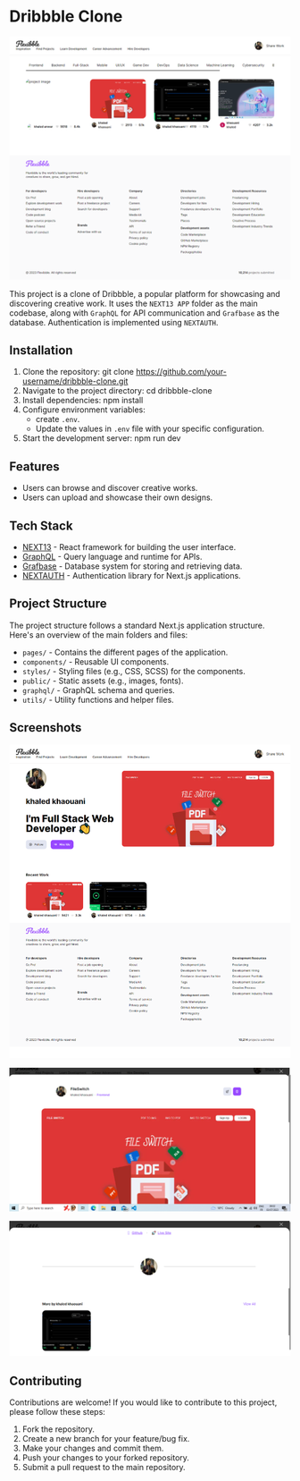 # Dribbble Clone

![Project Logo](/images/home1.png)

This project is a clone of Dribbble, a popular platform for showcasing and discovering creative work. It uses the `NEXT13 APP` folder as the main codebase, along with `GraphQL` for API communication and `Grafbase` as the database. Authentication is implemented using `NEXTAUTH`.

## Installation

1. Clone the repository: git clone https://github.com/your-username/dribbble-clone.git
2. Navigate to the project directory: cd dribbble-clone
3. Install dependencies: npm install
4. Configure environment variables:
   - create `.env`.
   - Update the values in `.env` file with your specific configuration.
5. Start the development server: npm run dev

## Features

- Users can browse and discover creative works.
- Users can upload and showcase their own designs.

## Tech Stack

- [NEXT13](https://nextjs.org/) - React framework for building the user interface.
- [GraphQL](https://graphql.org/) - Query language and runtime for APIs.
- [Grafbase](https://www.grafbase.io/) - Database system for storing and retrieving data.
- [NEXTAUTH](https://next-auth.js.org/) - Authentication library for Next.js applications.

## Project Structure

The project structure follows a standard Next.js application structure. Here's an overview of the main folders and files:

- `pages/` - Contains the different pages of the application.
- `components/` - Reusable UI components.
- `styles/` - Styling files (e.g., CSS, SCSS) for the components.
- `public/` - Static assets (e.g., images, fonts).
- `graphql/` - GraphQL schema and queries.
- `utils/` - Utility functions and helper files.

## Screenshots

![Screenshot 1](/images/profile.png)

![Screenshot 1](/images/details.png)


![Screenshot 2](/images/details2.png)


## Contributing

Contributions are welcome! If you would like to contribute to this project, please follow these steps:

1. Fork the repository.
2. Create a new branch for your feature/bug fix.
3. Make your changes and commit them.
4. Push your changes to your forked repository.
5. Submit a pull request to the main repository.




